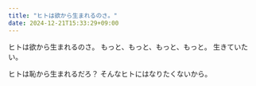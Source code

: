 ```yaml
---
title: "ヒトは欲から生まれるのさ。"
date: 2024-12-21T15:33:29+09:00
---
```

ヒトは欲から生まれるのさ。
もっと、もっと、もっと、もっと。
生きていたい。

ヒトは恥から生まれるだろ？
そんなヒトにはなりたくないから。
